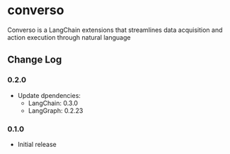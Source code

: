 # converso
Converso is a LangChain extensions that streamlines data acquisition and action execution through natural language

## Change Log

### 0.2.0
- Update dpendencies:
    - LangChain: 0.3.0
    - LangGraph: 0.2.23

### 0.1.0
- Initial release